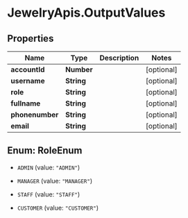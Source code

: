 # JewelryApis.OutputValues

## Properties

Name | Type | Description | Notes
------------ | ------------- | ------------- | -------------
**accountId** | **Number** |  | [optional] 
**username** | **String** |  | [optional] 
**role** | **String** |  | [optional] 
**fullname** | **String** |  | [optional] 
**phonenumber** | **String** |  | [optional] 
**email** | **String** |  | [optional] 



## Enum: RoleEnum


* `ADMIN` (value: `"ADMIN"`)

* `MANAGER` (value: `"MANAGER"`)

* `STAFF` (value: `"STAFF"`)

* `CUSTOMER` (value: `"CUSTOMER"`)




